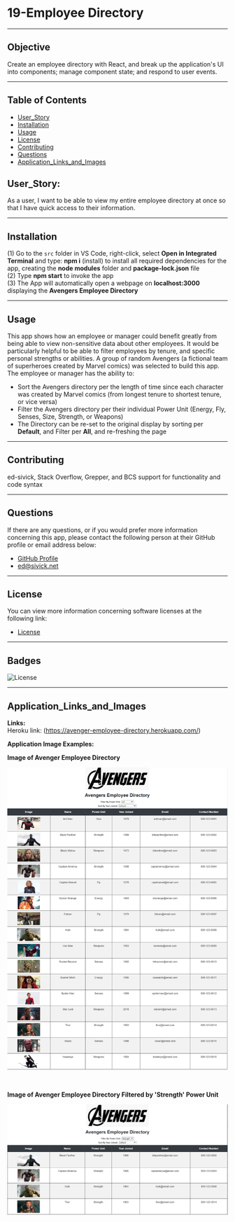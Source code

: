 # 19-Employee Directory
____
## Objective
Create an employee directory with React, and break up the application's UI into components; manage component state; and respond to user events.
____
## Table of Contents
* [User_Story](#user_story)
* [Installation](#installation)
* [Usage](#usage)
* [License](#license)
* [Contributing](#contributing)
* [Questions](#questions)
* [Application_Links_and_Images](#application_links_and_images)
## User_Story:
As a user, I want to be able to view my entire employee directory at once so that I have quick access to their information.
____
## Installation
(1) Go to the `src` folder in VS Code, right-click, select **Open in Integrated Terminal** and type: **npm i** (install) to install all required dependencies for the app, creating the **node modules** folder and **package-lock.json** file   
(2) Type **npm start** to invoke the app     
(3) The App will automatically open a webpage on **localhost:3000** displaying the **Avengers Employee Directory**   
_____
## Usage
This app shows how an employee or manager could benefit greatly from being able to view non-sensitive data about other employees. It would be particularly helpful to be able to filter employees by tenure, and specific personal strengths or abilities.  A group of random Avengers (a fictional team of superheroes created by Marvel comics) was selected to build this app.  The employee or manager has the ability to:   
- Sort the Avengers directory per the length of time since each character was created by Marvel comics (from longest tenure to shortest tenure, or vice versa)
- Filter the Avengers directory per their individual Power Unit (Energy, Fly, Senses, Size, Strength, or Weapons)   
- The Directory can be re-set to the original display by sorting per **Default**, and Filter per **All**, and re-freshing the page    
_____
## Contributing
ed-sivick, Stack Overflow, Grepper, and BCS support for functionality and code syntax
_____
## Questions
If there are any questions, or if you would prefer more information concerning this app,
please contact the following person at their GitHub profile or email address below:

* [GitHub Profile](https://github.com/ed-sivick)
* ed@sivick.net
_____
## License
You can view more information concerning software licenses at the following link:

* [License](https://opensource.org/licenses/MIT)
_____
## Badges
![License](https://img.shields.io/badge/License-MIT-blue.svg "License Badge")
_____
## Application_Links_and_Images  
**Links:**  
Heroku link: (https://avenger-employee-directory.herokuapp.com/)

**Application Image Examples:** 
<p><strong>Image of Avenger Employee Directory</strong></p>
<p align="left">
  <img src="public/images/employee-all1.png" width="800" title="Image of Avenger Employee Directory" alt="Image of Avenger Employee Directory">
  </p><br>
  
  <p><strong>Image of Avenger Employee Directory Filtered by 'Strength' Power Unit</strong></p>
<p align="left">
  <img src="public/images/employee-strength_filter.png" width="800" title="Image of Avenger Employee Directory Filtered by Strength Power Unit" alt="Image of Avenger Employee Directory Filtered by Strength Power Unit">
  </p><br>